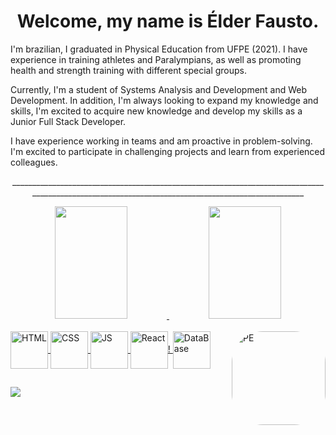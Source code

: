<h1 align="center"> Welcome, my name is Élder Fausto.</h1>

<p>I'm brazilian, I graduated in Physical Education from UFPE (2021). I have experience in training athletes and Paralympians, as well as promoting health and strength training with different special groups.</p>

<p>Currently, I'm a student of Systems Analysis and Development and Web Development. In addition, I'm always looking to expand my knowledge and skills, I'm excited to acquire new knowledge and develop my skills as a Junior Full Stack Developer. </p>

<p>I have experience working in teams and am proactive in problem-solving. I'm excited to participate in challenging projects and learn from experienced colleagues.</p>
<p align="center">__________________________________________________________________________________________________________________________________________________</p>
<div align="center">
  <a href="https://github.com/elderfausto">
  <img width="48%" height="180em" src="https://github-readme-stats.vercel.app/api?username=elderfausto&show_icons=true&theme=tokyonight&include_all_commits=true&count_private=true"/>
  <img width="48%" height="180em" src="https://github-readme-stats.vercel.app/api/top-langs/?username=elderfausto&layout=compact&langs_count=7&theme=tokyonight"/>
</div>
  
<div style="display: inline_block"><br>
  <img align="center" alt="HTML" height="60" width="60" src="https://user-images.githubusercontent.com/85243693/188481013-b253c304-cb8b-4b18-bc6b-fcc23ae15d16.png">
  <img align="center" alt="CSS" height="60" width="60" src="https://user-images.githubusercontent.com/85243693/188481155-5268d517-b18f-40d5-99f2-6dd7dfc7363e.png">
  <img align="center" alt="JS" height="60" width="60" src="https://user-images.githubusercontent.com/85243693/188485710-28d269c6-00c7-44eb-95c2-097c2da8453f.png">
  <img align="center" alt="React" height="60" width="60" src="https://user-images.githubusercontent.com/85243693/188482525-53857dde-7156-4b0f-8646-ab4892e7a838.png">!

  <img align="center" alt="DataBase" height="60" width="60" src="https://user-images.githubusercontent.com/85243693/188482940-aa0cef33-e55e-4c70-a95a-7c3de4b1674b.png">
  
 
  

  <img align="right" alt="PE" height="150" style="border-radius:50px;" src="https://www.estadosecapitaisdobrasil.com/wp-content/uploads/2014/09/bandeira-pernambuco.png">
</div>
  
  ##
 
<div> 
  <a href="https://www.linkedin.com/in/elderfausto/" target="_blank"><img src="https://img.shields.io/badge/-LinkedIn-%230077B5?style=for-the-badge&logo=linkedin&logoColor=white" target="_blank"></a>
</div>


